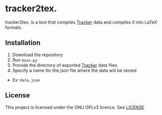
# tracker2tex.

tracker2tex. is a tool that compiles [Tracker](https://tracker.physlets.org/) data and compiles it into LaTeX formats.



## Installation

1. Download the repository
2. Run ```main.py```
3. Provide the directory of exported [Tracker](https://tracker.physlets.org/) data files.
3. Specify a name for the json file where the data will be stored
- Ex: ```data.json```

## License

This project is licensed under the GNU GPLv3 licence.
See [LICENSE](LICENSE)
